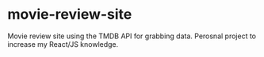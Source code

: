 # movie-review-site
Movie review site using the TMDB API for grabbing data. Perosnal project to increase my React/JS knowledge.
